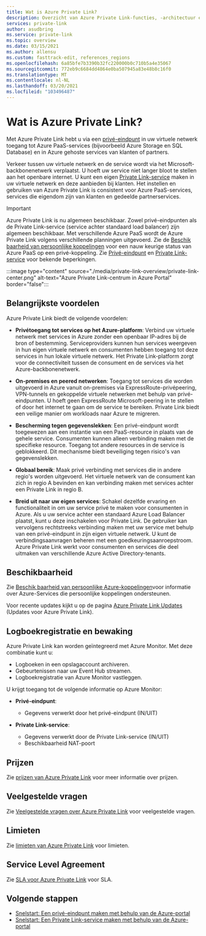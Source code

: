 ```yaml
---
title: Wat is Azure Private Link?
description: Overzicht van Azure Private Link-functies, -architectuur en -implementatie. Meer informatie over hoe Azure privé-eindpunten en de Azure Private Link-service werken en hoe u deze kunt gebruiken.
services: private-link
author: asudbring
ms.service: private-link
ms.topic: overview
ms.date: 03/15/2021
ms.author: allensu
ms.custom: fasttrack-edit, references_regions
ms.openlocfilehash: 6a85bfe7b3390b32fc220000b0c710b5a4e35067
ms.sourcegitcommit: 772eb9c6684dd4864e0ba507945a83e48b8c16f0
ms.translationtype: MT
ms.contentlocale: nl-NL
ms.lasthandoff: 03/20/2021
ms.locfileid: "103496487"
---
```

# <a name="what-is-azure-private-link"></a>Wat is Azure Private Link? 
Met Azure Private Link hebt u via een [privé-eindpunt](private-endpoint-overview.md) in uw virtuele netwerk toegang tot Azure PaaS-services (bijvoorbeeld Azure Storage en SQL Database) en in Azure gehoste services van klanten of partners.

Verkeer tussen uw virtuele netwerk en de service wordt via het Microsoft-backbonenetwerk verplaatst. U hoeft uw service niet langer bloot te stellen aan het openbare internet. U kunt een eigen [Private Link-service](private-link-service-overview.md) maken in uw virtuele netwerk en deze aanbieden bij klanten. Het instellen en gebruiken van Azure Private Link is consistent voor Azure PaaS-services, services die eigendom zijn van klanten en gedeelde partnerservices.

> [!IMPORTANT]
> Azure Private Link is nu algemeen beschikbaar. Zowel privé-eindpunten als de Private Link-service (service achter standaard load balancer) zijn algemeen beschikbaar. Met verschillende Azure PaaS wordt de Azure Private Link volgens verschillende planningen uitgevoerd. Zie de [Beschik baarheid van persoonlijke koppelingen](availability.md) voor een nauw keurige status van Azure PaaS op een privé-koppeling. Zie [Privé-eindpunt](private-endpoint-overview.md#limitations) en [Private Link-service](private-link-service-overview.md#limitations) voor bekende beperkingen. 

:::image type="content" source="./media/private-link-overview/private-link-center.png" alt-text="Azure Private Link-centrum in Azure Portal" border="false":::

## <a name="key-benefits"></a>Belangrijkste voordelen
Azure Private Link biedt de volgende voordelen:  
- **Privétoegang tot services op het Azure-platform**: Verbind uw virtuele netwerk met services in Azure zonder een openbaar IP-adres bij de bron of bestemming. Serviceproviders kunnen hun services weergeven in hun eigen virtuele netwerk en consumenten hebben toegang tot deze services in hun lokale virtuele netwerk. Het Private Link-platform zorgt voor de connectiviteit tussen de consument en de services via het Azure-backbonenetwerk. 
 
- **On-premises en peered netwerken**: Toegang tot services die worden uitgevoerd in Azure vanuit on-premises via ExpressRoute-privépeering, VPN-tunnels en gekoppelde virtuele netwerken met behulp van privé-eindpunten. U hoeft geen ExpressRoute Microsoft-peering in te stellen of door het internet te gaan om de service te bereiken. Private Link biedt een veilige manier om workloads naar Azure te migreren.
 
- **Bescherming tegen gegevenslekken**: Een privé-eindpunt wordt toegewezen aan een instantie van een PaaS-resource in plaats van de gehele service. Consumenten kunnen alleen verbinding maken met de specifieke resource. Toegang tot andere resources in de service is geblokkeerd. Dit mechanisme biedt beveiliging tegen risico's van gegevenslekken. 
 
- **Globaal bereik**: Maak privé verbinding met services die in andere regio's worden uitgevoerd. Het virtuele netwerk van de consument kan zich in regio A bevinden en kan verbinding maken met services achter een Private Link in regio B.  
 
- **Breid uit naar uw eigen services**: Schakel dezelfde ervaring en functionaliteit in om uw service privé te maken voor consumenten in Azure. Als u uw service achter een standaard Azure Load Balancer plaatst, kunt u deze inschakelen voor Private Link. De gebruiker kan vervolgens rechtstreeks verbinding maken met uw service met behulp van een privé-eindpunt in zijn eigen virtuele netwerk. U kunt de verbindingsaanvragen beheren met een goedkeuringsaanroepstroom. Azure Private Link werkt voor consumenten en services die deel uitmaken van verschillende Azure Active Directory-tenants. 

## <a name="availability"></a>Beschikbaarheid 

Zie [Beschik baarheid van persoonlijke Azure-koppelingen](availability.md)voor informatie over Azure-Services die persoonlijke koppelingen ondersteunen.

Voor recente updates kijkt u op de pagina [Azure Private Link Updates](https://azure.microsoft.com/updates/?product=private-link) (Updates voor Azure Private Link).

## <a name="logging-and-monitoring"></a>Logboekregistratie en bewaking

Azure Private Link kan worden geïntegreerd met Azure Monitor. Met deze combinatie kunt u:

 - Logboeken in een opslagaccount archiveren.
 - Gebeurtenissen naar uw Event Hub streamen.
 - Logboekregistratie van Azure Monitor vastleggen.

U krijgt toegang tot de volgende informatie op Azure Monitor: 
- **Privé-eindpunt**: 
    - Gegevens verwerkt door het privé-eindpunt (IN/UIT)
 
- **Private Link-service**:
    - Gegevens verwerkt door de Private Link-service (IN/UIT)
    - Beschikbaarheid NAT-poort  
 
## <a name="pricing"></a>Prijzen   
Zie [prijzen van Azure Private Link](https://azure.microsoft.com/pricing/details/private-link/) voor meer informatie over prijzen.
 
## <a name="faqs"></a>Veelgestelde vragen  
Zie [Veelgestelde vragen over Azure Private Link](private-link-faq.md) voor veelgestelde vragen.
 
## <a name="limits"></a>Limieten  
Zie [limieten van Azure Private Link](../azure-resource-manager/management/azure-subscription-service-limits.md#private-link-limits) voor limieten.

## <a name="service-level-agreement"></a>Service Level Agreement
Zie [SLA voor Azure Private Link](https://azure.microsoft.com/support/legal/sla/private-link/v1_0/) voor SLA.

## <a name="next-steps"></a>Volgende stappen

- [Snelstart: Een privé-eindpunt maken met behulp van de Azure-portal](create-private-endpoint-portal.md)
- [Snelstart: Een Private Link-service maken met behulp van de Azure-portal](create-private-link-service-portal.md)
